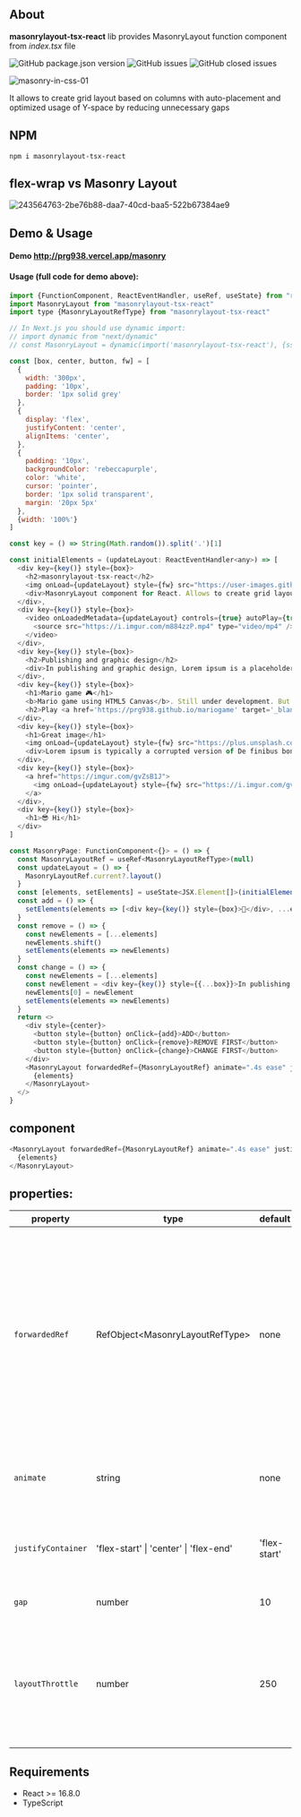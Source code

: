 ## About
**masonrylayout-tsx-react** lib provides MasonryLayout function component from *index.tsx* file

![GitHub package.json version](https://img.shields.io/github/package-json/v/prg938/masonrylayout-tsx-react)
![GitHub issues](https://img.shields.io/github/issues/prg938/masonrylayout-tsx-react)
![GitHub closed issues](https://img.shields.io/github/issues-closed-raw/prg938/masonrylayout-tsx-react)

![masonry-in-css-01](https://github.com/prg938/masonrylayout-tsx-react/assets/7237762/47b9d96b-cb31-46c8-a9aa-2b9251394d28)

It allows to create grid layout based on columns with auto-placement and optimized usage of Y-space by reducing unnecessary gaps

## NPM
```npm i masonrylayout-tsx-react```

## flex-wrap vs Masonry Layout

![243564763-2be76b88-daa7-40cd-baa5-522b67384ae9](https://github.com/prg938/masonrylayout-tsx-react/assets/7237762/fe4dc183-45cf-4fd0-a60f-58f3be590ec0)

## Demo & Usage
#### Demo http://prg938.vercel.app/masonry
#### Usage (full code for demo above):
```js
import {FunctionComponent, ReactEventHandler, useRef, useState} from "react"
import MasonryLayout from "masonrylayout-tsx-react"
import type {MasonryLayoutRefType} from "masonrylayout-tsx-react"

// In Next.js you should use dynamic import:
// import dynamic from "next/dynamic"
// const MasonryLayout = dynamic(import('masonrylayout-tsx-react'), {ssr: false})

const [box, center, button, fw] = [
  {
    width: '300px',
    padding: '10px',
    border: '1px solid grey'
  },
  {
    display: 'flex',
    justifyContent: 'center',
    alignItems: 'center',
  },
  {
    padding: '10px',
    backgroundColor: 'rebeccapurple',
    color: 'white',
    cursor: 'pointer',
    border: '1px solid transparent',
    margin: '20px 5px'
  },
  {width: '100%'}
]

const key = () => String(Math.random()).split('.')[1]

const initialElements = (updateLayout: ReactEventHandler<any>) => [
  <div key={key()} style={box}>
    <h2>masonrylayout-tsx-react</h2>
    <img onLoad={updateLayout} style={fw} src="https://user-images.githubusercontent.com/7237762/243566394-47b9d96b-cb31-46c8-a9aa-2b9251394d28.jpg" />
    <div>MasonryLayout component for React. Allows to create grid layout based on columns with auto-placement and optimized usage of Y-space by reducing unnecessary gaps</div>
  </div>,
  <div key={key()} style={box}>
    <video onLoadedMetadata={updateLayout} controls={true} autoPlay={true} loop={true} muted style={fw}>
      <source src="https://i.imgur.com/m884zzP.mp4" type="video/mp4" />
    </video>
  </div>,
  <div key={key()} style={box}>
    <h2>Publishing and graphic design</h2>
    <div>In publishing and graphic design, Lorem ipsum is a placeholder text commonly used to demonstrate the visual form of a document or a typeface without relying on meaningful content. Lorem ipsum may be used as a placeholder before final copy is available. It is also used to temporarily replace text in a process called greeking, which allows designers to consider the form of a webpage or publication, without the meaning of the text influencing the design</div>
  </div>,
  <div key={key()} style={box}>
    <h1>Mario game 🎮</h1>
    <b>Mario game using HTML5 Canvas</b>. Still under development. But first 2 levels available!
    <h2>Play <a href='https://prg938.github.io/mariogame' target='_blank'>HERE</a></h2>
  </div>,
  <div key={key()} style={box}>
    <h1>Great image</h1>
    <img onLoad={updateLayout} style={fw} src="https://plus.unsplash.com/premium_photo-1683309568218-bf32f6d904f0?ixlib=rb-4.0.3&ixid=M3wxMjA3fDB8MHxlZGl0b3JpYWwtZmVlZHwyNHx8fGVufDB8fHx8fA%3D%3D&auto=format&fit=crop&w=700&q=60" />
    <div>Lorem ipsum is typically a corrupted version of De finibus bonorum et malorum, a 1st-century BC text by the Roman statesman and philosopher Cicero, with words altered, added, and removed to make it nonsensical and improper Latin. The first two words themselves are a truncation of 'dolorem ipsum' ('pain itself')</div>
  </div>,
  <div key={key()} style={box}>
    <a href="https://imgur.com/gvZsB1J">
      <img onLoad={updateLayout} style={fw} src="https://i.imgur.com/gvZsB1J.png" />
    </a>
  </div>,
  <div key={key()} style={box}>
    <h1>😎 Hi</h1>
  </div>
]

const MasonryPage: FunctionComponent<{}> = () => {
  const MasonryLayoutRef = useRef<MasonryLayoutRefType>(null)
  const updateLayout = () => {
    MasonryLayoutRef.current?.layout()
  }
  const [elements, setElements] = useState<JSX.Element[]>(initialElements(updateLayout))
  const add = () => {
    setElements(elements => [<div key={key()} style={box}>🙂</div>, ...elements])
  }
  const remove = () => {
    const newElements = [...elements]
    newElements.shift()
    setElements(elements => newElements)
  }
  const change = () => {
    const newElements = [...elements]
    const newElement = <div key={key()} style={{...box}}>In publishing and graphic design, Lorem ipsum is a placeholder text</div>
    newElements[0] = newElement
    setElements(elements => newElements)
  }
  return <>
    <div style={center}>
      <button style={button} onClick={add}>ADD</button>
      <button style={button} onClick={remove}>REMOVE FIRST</button>
      <button style={button} onClick={change}>CHANGE FIRST</button>
    </div>
    <MasonryLayout forwardedRef={MasonryLayoutRef} animate=".4s ease" justifyContainer="center" gap={10} layoutThrottle={200}>
      {elements}
    </MasonryLayout>
  </>
}
```
## component
```js
<MasonryLayout forwardedRef={MasonryLayoutRef} animate=".4s ease" justifyContainer="center" gap={10} layoutThrottle={200}>
  {elements}
</MasonryLayout>
```
## properties:

| property | type | default | description |
| --- | --- | --- | --- |
| `forwardedRef` | RefObject\<MasonryLayoutRefType\> | none | Provides **layout()** function. Used to layout elements again when the asset is loaded (image/video). This is needed to prevent overlay of the elements when the asset is loaded and the height of its block is changed) |
| `animate` | string | none | To animate elements using CSS-transition. Example: **.4s ease** |
| `justifyContainer` | 'flex-start' \| 'center' \| 'flex-end' | 'flex-start' | Specifies how to place container (in which all elements are nested) |
| `gap` | number | 10 | To create a gap for the elements |
| `layoutThrottle` | number | 250 | Delay after which the **layout()** function is called to layout elements again (when browser's window is resized) | 

## Requirements
- React >= 16.8.0
- TypeScript
